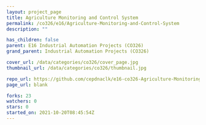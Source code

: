 ```yaml
---
layout: project_page
title: Agriculture Monitoring and Control System
permalink: /co326/e16/Agriculture-Monitoring-and-Control-System
description: ""

has_children: false
parent: E16 Industrial Automation Projects (CO326)
grand_parent: Industrial Automation Projects (CO326)

cover_url: /data/categories/co326/cover_page.jpg
thumbnail_url: /data/categories/co326/thumbnail.jpg

repo_url: https://github.com/cepdnaclk/e16-co326-Agriculture-Monitoring-and-Control-System
page_url: blank

forks: 23
watchers: 0
stars: 0
started_on: 2021-10-20T08:45:54Z
---
```



